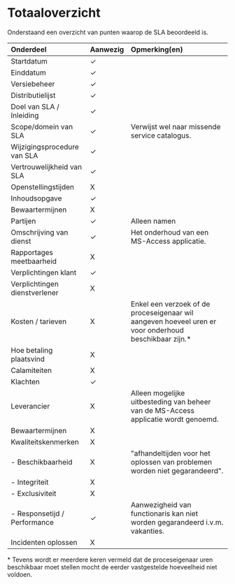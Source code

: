 # Totaaloverzicht

Onderstaand een overzicht van punten waarop de SLA beoordeeld is.

| Onderdeel                     | Aanwezig | Opmerking(en)                                                                                         |
| :-------------------          | :-       | :-------------------                                                                                  |
| Startdatum                    | ✓        |                                                                                                       |
| Einddatum                     | ✓        |                                                                                                       |
| Versiebeheer                  | ✓        |                                                                                                       |
| Distributielijst              | ✓        |                                                                                                       |
| Doel van SLA / Inleiding      | ✓        |                                                                                                       |
| Scope/domein van SLA          | ✓        | Verwijst wel naar missende service catalogus.                                                         |
| Wijzigingsprocedure van SLA   | ✓        |                                                                                                       |
| Vertrouwelijkheid van SLA     | ✓        |                                                                                                       |
| Openstellingstijden           | X        |                                                                                                       |
| Inhoudsopgave                 | ✓        |                                                                                                       |
| Bewaartermijnen               | X        |                                                                                                       |
| Partijen                      | ✓        | Alleen namen                                                                                          |
| Omschrijving van dienst       | ✓        | Het onderhoud van een MS-Access applicatie.                                                           |
| Rapportages meetbaarheid      | X        |                                                                                                       |
| Verplichtingen klant          | ✓        |                                                                                                       |
| Verplichtingen dienstverlener | X        |                                                                                                       |
| Kosten / tarieven             | X        | Enkel een verzoek of de proceseigenaar wil aangeven hoeveel uren er voor onderhoud beschikbaar zijn.* |
| Hoe betaling plaatsvind       | X        |                                                                                                       |
| Calamiteiten                  | X        |                                                                                                       |
| Klachten                      | ✓        |                                                                                                       |
| Leverancier                   | X        | Alleen mogelijke uitbesteding van beheer van de MS-Access applicatie wordt genoemd.                   |
| Bewaartermijnen               | X        |                                                                                                       |
| Kwaliteitskenmerken           | X        |                                                                                                       |
| - Beschikbaarheid             | X        | "afhandeltijden voor het oplossen van problemen worden niet gegarandeerd".                            |
| - Integriteit                 | X        |                                                                                                       |
| - Exclusiviteit               | X        |                                                                                                       |
| - Responsetijd / Performance  | ✓        | Aanwezigheid van functionaris kan niet worden gegarandeerd i.v.m. vakanties.                          |
| Incidenten oplossen           | X        |                                                                                                       |

\* Tevens wordt er meerdere keren vermeld dat de proceseigenaar uren beschikbaar moet stellen mocht de eerder vastgestelde hoeveelheid niet voldoen.